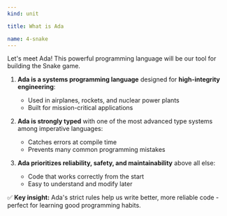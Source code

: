```yaml
---
kind: unit

title: What is Ada

name: 4-snake
---
```


Let's meet Ada! This powerful programming language will be our tool for building the Snake game.

1. **Ada is a systems programming language** designed for **high-integrity engineering**:
   - Used in airplanes, rockets, and nuclear power plants
   - Built for mission-critical applications

2. **Ada is strongly typed** with one of the most advanced type systems among imperative languages:
   - Catches errors at compile time
   - Prevents many common programming mistakes

3. **Ada prioritizes reliability, safety, and maintainability** above all else:
   - Code that works correctly from the start
   - Easy to understand and modify later

✅ **Key insight:** Ada's strict rules help us write better, more reliable code - perfect for learning good programming habits.
